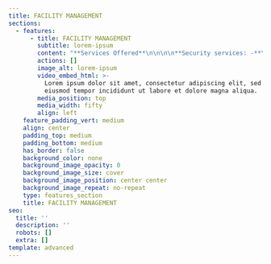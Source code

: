 ```yaml
---
title: FACILITY MANAGEMENT
sections:
  - features:
      - title: FACILITY MANAGEMENT
        subtitle: lorem-ipsum
        content: "**Services Offered**\n\n\n\n**Security services: -**\_It is a very crucial aspect which too is scrutinized, evaluating loop polls and ensuring all the things to adhere in the right manner. Security has a vital role; we can describe it as protection to all beloved. Our team is concerned with all of our valued associates and is happy to be a helping hand for the needy. Due to a lack of security in the respective premises, many are facing sleepless nights. It’s our pleasure to come up with a solution to make enjoyable days, peaceful sleepy nights. We commit to serve 24/7, keeping a close eye for protecting you and your loved ones with all required safety measures, equipment with deploying well-trained staff.\n\n**Housekeeping services:-**\_Cleanliness is a major factor, keeping up good hygiene practices can prevent spreading contagious diseases. where there is cleanliness there is heath. We believe all lives are precious to one another with concern to this we recruit trained, dedicated staffs who can take many initiatives on cleaning and hygiene factors and tends to keep the environment as their home. Our dwell time hygiene cleaning contributes to keeping healthy, clean, and tidy. We operate both Institutional and Domestic housekeeping services.\n\n**Payroll Management services: -**\_We assure that the requirements are met in an efficient way in order to carry out the smooth flow of business operations. Time, Expenses, Expertise faculty, Peace of mind, we have taken a step ahead with these concerns should not be affected to any organizational business operations. Time saved: - Prospecting, screening, and recruiting the right talent is time-consuming and a lengthy process.\n\n**\\*\\*Expense reduction: - \\*\\***\_With contractual staffing background, we have a ready data pool and payroll infrastructure, compliance experts which can enable us to hire within budget reduces expenses.\n\n**Expertise Faculty: -**\_With a specialized team of in-house experts who can handle operations, recruitment, payroll and compliance, employee management.\n\n**Peace of Mind: -**\_Literally free among others, paying salaries, managing compliances, remitting payroll taxes, maintaining payroll software, and generating reports for in-house by choosing third-party payroll services.\n\n**Staffing: -**\_Managing workforce efficiently with a flexible and scalable solution. One-stop for all your hiring, payrolling, compliance, and so on with simplified team management.\n"
        actions: []
        image_alt: lorem-ipsum
        video_embed_html: >-
          Lorem ipsum dolor sit amet, consectetur adipiscing elit, sed do
          eiusmod tempor incididunt ut labore et dolore magna aliqua.
        media_position: top
        media_width: fifty
        align: left
    feature_padding_vert: medium
    align: center
    padding_top: medium
    padding_bottom: medium
    has_border: false
    background_color: none
    background_image_opacity: 0
    background_image_size: cover
    background_image_position: center center
    background_image_repeat: no-repeat
    type: features_section
    title: FACILITY MANAGEMENT
seo:
  title: ''
  description: ''
  robots: []
  extra: []
template: advanced
---
```

